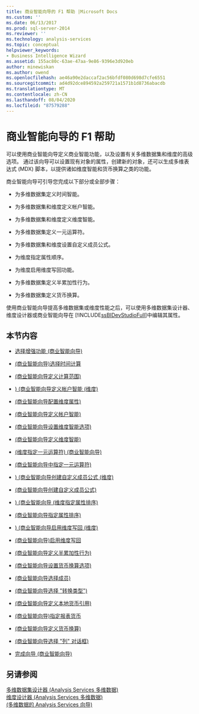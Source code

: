 ```yaml
---
title: 商业智能向导的 F1 帮助 |Microsoft Docs
ms.custom: ''
ms.date: 06/13/2017
ms.prod: sql-server-2014
ms.reviewer: ''
ms.technology: analysis-services
ms.topic: conceptual
helpviewer_keywords:
- Business Intelligence Wizard
ms.assetid: 155ac80c-63ae-47aa-9e86-9396e3d920eb
author: minewiskan
ms.author: owend
ms.openlocfilehash: ae46a90e2daccaf2ac56bfdf080d698d7cfe6551
ms.sourcegitcommit: ad4d92dce894592a259721a1571b1d8736abacdb
ms.translationtype: MT
ms.contentlocale: zh-CN
ms.lasthandoff: 08/04/2020
ms.locfileid: "87579288"
---
```

# <a name="business-intelligence-wizard-f1-help"></a>商业智能向导的 F1 帮助
  可以使用商业智能向导定义商业智能功能，以及设置有关多维数据集和维度的高级选项。 通过该向导可以设置现有对象的属性，创建新的对象，还可以生成多维表达式 (MDX) 脚本，以提供诸如维度智能和货币换算之类的功能。  
  
 商业智能向导可引导您完成以下部分或全部步骤：  
  
-   为多维数据集定义时间智能。  
  
-   为多维数据集和维度定义帐户智能。  
  
-   为多维数据集和维度定义维度智能。  
  
-   为多维数据集定义一元运算符。  
  
-   为多维数据集和维度设置自定义成员公式。  
  
-   为维度指定属性顺序。  
  
-   为维度启用维度写回功能。  
  
-   为多维数据集定义半累加性行为。  
  
-   为多维数据集定义货币换算。  
  
 使用商业智能向导提高多维数据集或维度性能之后，可以使用多维数据集设计器、维度设计器或商业智能向导在 [!INCLUDE[ssBIDevStudioFull](../includes/ssbidevstudiofull-md.md)]中编辑其属性。  
  
## <a name="in-this-section"></a>本节内容  
  
-   [选择增强功能 &#40;商业智能向导&#41;](choose-enhancement-business-intelligence-wizard.md)  
  
-   [&#40;商业智能向导&#41;选择时间计算](choose-time-calculations-business-intelligence-wizard.md)  
  
-   [&#40;商业智能向导定义计算范围&#41;](define-scope-of-calculations-business-intelligence-wizard.md)  
  
-   [&#41; &#40;商业智能向导定义帐户智能 &#40;维度&#41;](define-account-intelligence-dimension-business-intelligence-wizard.md)  
  
-   [&#40;商业智能向导配置维度属性&#41;](configure-dimension-attributes-business-intelligence-wizard.md)  
  
-   [&#40;商业智能向导定义帐户智能&#41;](define-account-intelligence-business-intelligence-wizard.md)  
  
-   [&#40;商业智能向导设置维度智能选项&#41;](set-dimension-intelligence-options-business-intelligence-wizard.md)  
  
-   [&#40;商业智能向导定义维度智能&#41;](define-dimension-intelligence-business-intelligence-wizard.md)  
  
-   [&#40;维度指定一元运算符&#41; &#40;商业智能向导&#41;](specify-a-unary-operator-dimension-business-intelligence-wizard.md)  
  
-   [&#40;商业智能向导中指定一元运算符&#41;](specify-a-unary-operator-business-intelligence-wizard.md)  
  
-   [&#41; &#40;商业智能向导创建自定义成员公式 &#40;维度&#41;](create-a-custom-member-formula-dimension-business-intelligence-wizard.md)  
  
-   [&#40;商业智能向导创建自定义成员公式&#41;](create-a-custom-member-formula-business-intelligence-wizard.md)  
  
-   [&#41; &#40;商业智能向导 &#40;维度指定属性排序&#41;](specify-attribute-ordering-dimension-business-intelligence-wizard.md)  
  
-   [&#40;商业智能向导指定属性排序&#41;](specify-attribute-ordering-business-intelligence-wizard.md)  
  
-   [&#41; &#40;商业智能向导启用维度写回 &#40;维度&#41;](enable-dimension-writeback-dimension-business-intelligence-wizard.md)  
  
-   [&#40;商业智能向导&#41;启用维度写回](enable-dimension-writeback-business-intelligence-wizard.md)  
  
-   [&#40;商业智能向导定义半累加性行为&#41;](define-semiadditive-behavior-business-intelligence-wizard.md)  
  
-   [&#40;商业智能向导设置货币换算选项&#41;](set-currency-conversion-options-business-intelligence-wizard.md)  
  
-   [&#40;商业智能向导选择成员&#41;](select-members-business-intelligence-wizard.md)  
  
-   [&#40;商业智能向导选择 "转换类型"&#41;](select-conversion-type-business-intelligence-wizard.md)  
  
-   [&#40;商业智能向导定义本地货币引用&#41;](define-local-currency-reference-business-intelligence-wizard.md)  
  
-   [&#40;商业智能向导&#41;指定报表货币](specify-reporting-currencies-business-intelligence-wizard.md)  
  
-   [&#40;商业智能向导定义货币换算&#41;](define-currency-conversion-business-intelligence-wizard.md)  
  
-   [&#40;商业智能向导选择 "列" 对话框&#41;](select-a-column-dialog-box-business-intelligence-wizard.md)  
  
-   [完成向导 &#40;商业智能向导&#41;](completing-the-wizard-business-intelligence-wizard.md)  
  
## <a name="see-also"></a>另请参阅  
 [多维数据集设计器 &#40;Analysis Services 多维数据&#41;](cube-designer-analysis-services-multidimensional-data.md)   
 [维度设计器 &#40;Analysis Services 多维数据&#41;](dimension-designer-analysis-services-multidimensional-data.md)   
 [&#40;多维数据的 Analysis Services 向导&#41;](analysis-services-wizards-multidimensional-data.md)  
  
  
